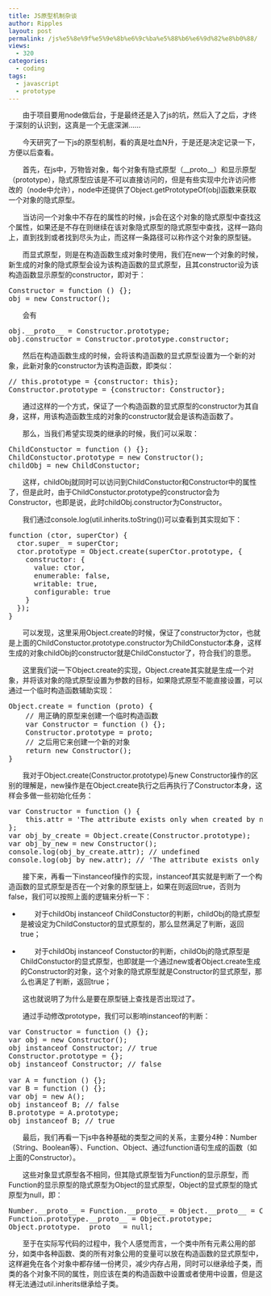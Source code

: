 ```yaml
---
title: JS原型机制杂谈
author: Ripples
layout: post
permalink: /js%e5%8e%9f%e5%9e%8b%e6%9c%ba%e5%88%b6%e6%9d%82%e8%b0%88/
views:
  - 320
categories:
  - coding
tags:
  - javascript
  - prototype
---
```

<p style="text-indent: 2em;">
  由于项目要用node做后台，于是最终还是入了js的坑，然后入了之后，才终于深刻的认识到，这真是一个无底深渊……
</p>

<p style="text-indent: 2em;">
  今天研究了一下js的原型机制，看的真是吐血N升，于是还是决定记录一下，方便以后查看。
</p>

<!--more-->

<p style="text-indent: 2em;">
  首先，在js中，万物皆对象，每个对象有隐式原型（__proto__）和显示原型（prototype），隐式原型应该是不可以直接访问的，但是有些实现中允许访问修改的（node中允许），node中还提供了Object.getPrototypeOf(obj)函数来获取一个对象的隐式原型。
</p>

<p style="text-indent: 2em;">
  当访问一个对象中不存在的属性的时候，js会在这个对象的隐式原型中查找这个属性，如果还是不存在则继续在该对象隐式原型的隐式原型中查找，这样一路向上，直到找到或者找到尽头为止，而这样一条路径可以称作这个对象的原型链。
</p>

<p style="text-indent: 2em;">
  而显式原型，则是在构造函数生成对象时使用，我们在new一个对象的时候，新生成的对象的隐式原型会设为该构造函数的显式原型，且其constructor设为该构造函数显示原型的constructor，即对于：
</p>

<pre class="brush:js;toolbar:false">Constructor&nbsp;=&nbsp;function&nbsp;()&nbsp;{};
obj&nbsp;=&nbsp;new&nbsp;Constructor();</pre>

<p style="text-indent: 2em;">
  会有
</p>

<pre class="brush:js;toolbar:false">obj.__proto__&nbsp;=&nbsp;Constructor.prototype;
obj.constructor&nbsp;=&nbsp;Constructor.prototype.constructor;</pre>

<p style="text-indent: 2em;">
  然后在构造函数生成的时候，会将该构造函数的显式原型设置为一个新的对象，此新对象的constructor为该构造函数，即类似：
</p>

<pre class="brush:js;toolbar:false">//&nbsp;this.prototype&nbsp;=&nbsp;{constructor:&nbsp;this};
Constructor.prototype&nbsp;=&nbsp;{constructor:&nbsp;Constructor};</pre>

<p style="text-indent: 2em;">
  通过这样的一个方式，保证了一个构造函数的显式原型的constructor为其自身，这样，用该构造函数生成的对象的constructor就会是该构造函数了。
</p>

<p style="text-indent: 2em;">
  那么，当我们希望实现类的继承的时候，我们可以采取：
</p>

<pre class="brush:js;toolbar:false">ChildConstuctor&nbsp;=&nbsp;function&nbsp;()&nbsp;{};
ChildConstuctor.prototype&nbsp;=&nbsp;new&nbsp;Constructor();
childObj&nbsp;=&nbsp;new&nbsp;ChildConstuctor;</pre>

<p style="text-indent: 2em;">
  这样，childObj就同时可以访问到ChildConstuctor和Constructor中的属性了，但是此时，由于ChildConstuctor.prototype的constructor会为Constructor，也即是说，此时childObj.constructor为Constructor。
</p>

<p style="text-indent: 2em;">
  我们通过console.log(util.inherits.toString())可以查看到其实现如下：
</p>

<pre class="brush:js;toolbar:false">function&nbsp;(ctor,&nbsp;superCtor)&nbsp;{
&nbsp;&nbsp;ctor.super_&nbsp;=&nbsp;superCtor;
&nbsp;&nbsp;ctor.prototype&nbsp;=&nbsp;Object.create(superCtor.prototype,&nbsp;{
&nbsp;&nbsp;&nbsp;&nbsp;constructor:&nbsp;{
&nbsp;&nbsp;&nbsp;&nbsp;&nbsp;&nbsp;value:&nbsp;ctor,
&nbsp;&nbsp;&nbsp;&nbsp;&nbsp;&nbsp;enumerable:&nbsp;false,
&nbsp;&nbsp;&nbsp;&nbsp;&nbsp;&nbsp;writable:&nbsp;true,
&nbsp;&nbsp;&nbsp;&nbsp;&nbsp;&nbsp;configurable:&nbsp;true
&nbsp;&nbsp;&nbsp;&nbsp;}
&nbsp;&nbsp;});
}</pre>

<p style="text-indent: 2em;">
  可以发现，这里采用Object.create的时候，保证了constructor为ctor，也就是上面的ChildConstuctor.prototype.constructor为<span style="text-indent: 32px;">ChildConstuctor本身，这样生成的对象childObj的constructor就是<span style="text-indent: 32px;">ChildConstuctor了，符合我们的意愿。</span></span>
</p>

<p style="text-indent: 2em;">
  <span style="text-indent: 32px;"><span style="text-indent: 32px;">这里我们说一下Object.create的实现，Object.create其实就是生成一个对象，并将该对象的隐式原型设置为参数的目标，如果隐式原型不能直接设置，可以通过一个临时构造函数辅助实现：</span></span>
</p>

<pre class="brush:js;toolbar:false">Object.create&nbsp;=&nbsp;function&nbsp;(proto)&nbsp;{
&nbsp;&nbsp;&nbsp;&nbsp;//&nbsp;用正确的原型来创建一个临时构造函数
&nbsp;&nbsp;&nbsp;&nbsp;var&nbsp;Constructor&nbsp;=&nbsp;function&nbsp;()&nbsp;{};
&nbsp;&nbsp;&nbsp;&nbsp;Constructor.prototype&nbsp;=&nbsp;proto;
&nbsp;&nbsp;&nbsp;&nbsp;//&nbsp;之后用它来创建一个新的对象
&nbsp;&nbsp;&nbsp;&nbsp;return&nbsp;new&nbsp;Constructor();
}</pre>

<p style="text-indent: 2em;">
  <span style="text-indent: 32px;"><span style="text-indent: 32px;"></span></span>
</p>

<p style="text-indent: 2em;">
  我对于Object.create(Constructor.prototype)与new Constructor操作的区别的理解是，new操作是在Object.create执行之后再执行了Constructor本身，这样会多做一些初始化任务：
</p>

<pre class="brush:js;toolbar:false">var&nbsp;Constructor&nbsp;=&nbsp;function&nbsp;()&nbsp;{
&nbsp;&nbsp;&nbsp;&nbsp;this.attr&nbsp;=&nbsp;&#39;The&nbsp;attribute&nbsp;exists&nbsp;only&nbsp;when&nbsp;created&nbsp;by&nbsp;new.&#39;
};
var&nbsp;obj_by_create&nbsp;=&nbsp;Object.create(Constructor.prototype);
var&nbsp;obj_by_new&nbsp;=&nbsp;new&nbsp;Constructor();
console.log(obj_by_create.attr);&nbsp;//&nbsp;undefined
console.log(obj_by_new.attr);&nbsp;//&nbsp;&#39;The&nbsp;attribute&nbsp;exists&nbsp;only&nbsp;when&nbsp;created&nbsp;by&nbsp;new.&#39;</pre>

<p style="text-indent: 2em;">
  <span style="text-indent: 32px;"><span style="text-indent: 32px;">接下来，再看一下instanceof操作的实现，instanceof其实就是判断了一个构造函数的显式原型是否在一个对象的原型链上，如果在则返回true，否则为false，我们可以按照上面的逻辑来分析一下：</span></span>
</p>

<p style="text-indent: 2em;">
  <span style="text-indent: 32px;"><span style="text-indent: 32px;"></span></span>
</p>

<ul class=" list-paddingleft-2" style="list-style-type: disc;">
  <li>
    <p style="text-indent: 2em;">
      对于childObj instanceof ChildConstuctor的判断，childObj的隐式原型是被设定为ChildConstuctor的显式原型的，那么显然满足了判断，返回true；
    </p>
  </li>

  <li>
    <p style="text-indent: 2em;">
      对于childObj instanceof Constuctor的判断，childObj的隐式原型是ChildConstuctor的显式原型，也即就是一个通过new或者Object.create生成的Constructor的对象，这个对象的隐式原型就是Constructor的显式原型，那么也满足了判断，返回true；
    </p>
  </li>
</ul>

<p style="text-indent: 2em;">
  <span style="text-indent: 32px;"><span style="text-indent: 32px;">这也就说明了为什么是要在原型链上查找是否出现过了。</span></span>
</p>

<p style="text-indent: 2em;">
  通过手动修改prototype，我们可以影响instanceof的判断：
</p>

<pre class="brush:js;toolbar:false">var&nbsp;Constructor&nbsp;=&nbsp;function&nbsp;()&nbsp;{};
var&nbsp;obj&nbsp;=&nbsp;new&nbsp;Constructor();
obj&nbsp;instanceof&nbsp;Constructor;&nbsp;//&nbsp;true
Constructor.prototype&nbsp;=&nbsp;{};
obj&nbsp;instanceof&nbsp;Constructor;&nbsp;//&nbsp;false

var&nbsp;A&nbsp;=&nbsp;function&nbsp;()&nbsp;{};
var&nbsp;B&nbsp;=&nbsp;function&nbsp;()&nbsp;{};
var&nbsp;obj&nbsp;=&nbsp;new&nbsp;A();
obj&nbsp;instanceof&nbsp;B;&nbsp;//&nbsp;false
B.prototype&nbsp;=&nbsp;A.prototype;
obj&nbsp;instanceof&nbsp;B;&nbsp;//&nbsp;true</pre>

<p style="text-indent: 2em;">
  最后，我们再看一下js中各种基础的类型之间的关系，主要分4种：Number（String、Boolean等）、Function、Object、通过function语句生成的函数（如上面的Constructor）。
</p>

<p style="text-indent: 2em;">
  这些对象显式原型各不相同，但其隐式原型皆为Function的显示原型，而Function的显示原型的隐式原型为Object的显式原型，Object的显式原型的隐式原型为null，即：
</p>

<pre class="brush:js;toolbar:false">Number.__proto__&nbsp;=&nbsp;Function.__proto__&nbsp;=&nbsp;Object.__proto__&nbsp;=&nbsp;Constructor.__proto__&nbsp;=&nbsp;Function.prototype;
Function.prototype.__proto__&nbsp;=&nbsp;Object.prototype;
Object.prototype.__proto__&nbsp;=&nbsp;null;</pre>

<p style="text-indent: 2em;">
  至于在实际写代码的过程中，我个人感觉而言，一个类中所有元素公用的部分，如类中各种函数、类的所有对象公用的变量可以放在构造函数的显式原型中，这样避免在各个对象中都存储一份拷贝，减少内存占用，同时可以继承给子类，而类的各个对象不同的属性，则应该在类的构造函数中设置或者使用中设置，但是这样无法通过util.inherits继承给子类。
</p>
